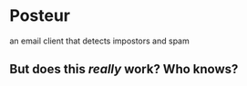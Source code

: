 # Posteur
an email client that detects impostors and spam

## But does this *really* work? Who knows?
